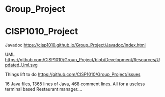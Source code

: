 # Group_Project
# CISP1010_Project

Javadoc
https://cisp1010.github.io/Group_Project/Javadoc/index.html

UML
https://github.com/CISP1010/Group_Project/blob/Development/Resources/Updated_Uml.svg

Things lift to do
https://github.com/CISP1010/Group_Project/issues

16 Java files, 1365 lines of Java, 468 comment lines. All for a useless terminal based Restaurant manager....
